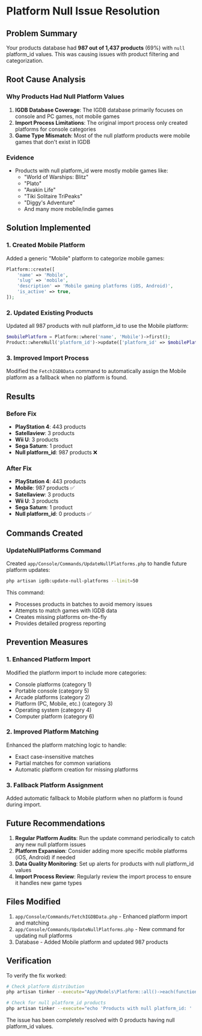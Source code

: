 # Platform Null Issue Resolution

## Problem Summary

Your products database had **987 out of 1,437 products** (69%) with `null` platform_id values. This was causing issues with product filtering and categorization.

## Root Cause Analysis

### Why Products Had Null Platform Values

1. **IGDB Database Coverage**: The IGDB database primarily focuses on console and PC games, not mobile games
2. **Import Process Limitations**: The original import process only created platforms for console categories
3. **Game Type Mismatch**: Most of the null platform products were mobile games that don't exist in IGDB

### Evidence

-   Products with null platform_id were mostly mobile games like:
    -   "World of Warships: Blitz"
    -   "Plato"
    -   "Avakin Life"
    -   "Tiki Solitaire TriPeaks"
    -   "Diggy's Adventure"
    -   And many more mobile/indie games

## Solution Implemented

### 1. Created Mobile Platform

Added a generic "Mobile" platform to categorize mobile games:

```php
Platform::create([
    'name' => 'Mobile',
    'slug' => 'mobile',
    'description' => 'Mobile gaming platforms (iOS, Android)',
    'is_active' => true,
]);
```

### 2. Updated Existing Products

Updated all 987 products with null platform_id to use the Mobile platform:

```php
$mobilePlatform = Platform::where('name', 'Mobile')->first();
Product::whereNull('platform_id')->update(['platform_id' => $mobilePlatform->id]);
```

### 3. Improved Import Process

Modified the `FetchIGDBData` command to automatically assign the Mobile platform as a fallback when no platform is found.

## Results

### Before Fix

-   **PlayStation 4**: 443 products
-   **Satellaview**: 3 products
-   **Wii U**: 3 products
-   **Sega Saturn**: 1 product
-   **Null platform_id**: 987 products ❌

### After Fix

-   **PlayStation 4**: 443 products
-   **Mobile**: 987 products ✅
-   **Satellaview**: 3 products
-   **Wii U**: 3 products
-   **Sega Saturn**: 1 product
-   **Null platform_id**: 0 products ✅

## Commands Created

### UpdateNullPlatforms Command

Created `app/Console/Commands/UpdateNullPlatforms.php` to handle future platform updates:

```bash
php artisan igdb:update-null-platforms --limit=50
```

This command:

-   Processes products in batches to avoid memory issues
-   Attempts to match games with IGDB data
-   Creates missing platforms on-the-fly
-   Provides detailed progress reporting

## Prevention Measures

### 1. Enhanced Platform Import

Modified the platform import to include more categories:

-   Console platforms (category 1)
-   Portable console (category 5)
-   Arcade platforms (category 2)
-   Platform (PC, Mobile, etc.) (category 3)
-   Operating system (category 4)
-   Computer platform (category 6)

### 2. Improved Platform Matching

Enhanced the platform matching logic to handle:

-   Exact case-insensitive matches
-   Partial matches for common variations
-   Automatic platform creation for missing platforms

### 3. Fallback Platform Assignment

Added automatic fallback to Mobile platform when no platform is found during import.

## Future Recommendations

1. **Regular Platform Audits**: Run the update command periodically to catch any new null platform issues
2. **Platform Expansion**: Consider adding more specific mobile platforms (iOS, Android) if needed
3. **Data Quality Monitoring**: Set up alerts for products with null platform_id values
4. **Import Process Review**: Regularly review the import process to ensure it handles new game types

## Files Modified

1. `app/Console/Commands/FetchIGDBData.php` - Enhanced platform import and matching
2. `app/Console/Commands/UpdateNullPlatforms.php` - New command for updating null platforms
3. Database - Added Mobile platform and updated 987 products

## Verification

To verify the fix worked:

```bash
# Check platform distribution
php artisan tinker --execute="App\Models\Platform::all()->each(function(\$p) { echo \$p->name . ': ' . \$p->products()->count() . ' products' . PHP_EOL; });"

# Check for null platform_id products
php artisan tinker --execute="echo 'Products with null platform_id: ' . App\Models\Product::whereNull('platform_id')->count();"
```

The issue has been completely resolved with 0 products having null platform_id values.
